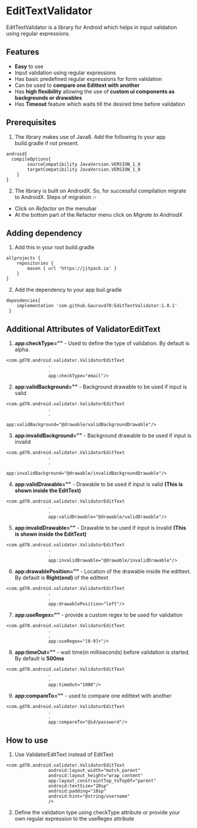 # EditTextValidator
EditTextValidator is a library for Android which helps in input validation using regular expressions.

## Features
* **Easy** to use
* Input validation using regular expressions
* Has basic predefined regular expressions for form validation
* Can be used to **compare one Edittext with another**
* Has **high flexibility** allowing the use of **custom ui components as backgrounds or drawables**  
* Has **Timeout** feature which waits till the desired time before validation

## Prerequisites
1. The library makes use of Java8. Add the following to your app build.gradle if not present.
```
android{
  compileOptions{
        sourceCompatibility JavaVersion.VERSION_1_8
        targetCompatibility JavaVersion.VERSION_1_8
    }
}
```
2. The library is built on AndroidX. So, for successful compilation migrate to AndroidX. Steps of migration :-
  * Click on _Refactor_ on the menubar
  * At the bottom part of the Refactor menu click on _Migrate to AndriodX_
 
## Adding dependency
1. Add this in your root build.gradle 
```
allprojects {
    repositories {
        maven { url 'https://jitpack.io' }
    }
}
```

2. Add the dependency to your app buil.gradle
```
dependencies{
    implementation 'com.github.Gauravd70:EditTextValidator:1.0.1'
 }
```

## Additional Attributes of ValidatorEditText
1. **app:checkType=""** - Used to define the type of validation. By default is alpha.
```
<com.gd70.android.validator.ValidatorEditText
                .
                .
                app:checkType="email"/>
```

2. **app:validBackground=""** - Background drawable to be used if input is valid
```
<com.gd70.android.validator.ValidatorEditText
                .
                .
                app:validBackground="@drawable/validBackgroundDrawable"/>
```

3. **app:invalidBackground=""** - Background drawable to be used if input is invalid
```
<com.gd70.android.validator.ValidatorEditText
                .
                .
                app:invalidBackground="@drawable/invalidBackgroundDrawable"/>
```

4. **app:validDrawable=""** - Drawable to be used if input is valid **(This is shown inside the EditText)**
```
<com.gd70.android.validator.ValidatorEditText
                .
                .
                app:validDrawable="@drawable/validDrawable"/>
```

5. **app:invalidDrawable=""** - Drawable to be used if input is invalid **(This is shown inside the EditText)**
```
<com.gd70.android.validator.ValidatorEditText
                .
                .
                app:invalidDrawable="@drawable/invalidDrawable"/>
```

6. **app:drawablePosition=""** - Location of the drawable inside the edittext. By default is **Right(end)** of the edittext
```
<com.gd70.android.validator.ValidatorEditText
                .
                .
                app:drawablePosition="left"/>
```

7. **app:useRegex=""** - provide a custom regex to be used for validation
```
<com.gd70.android.validator.ValidatorEditText
                .
                .
                app:useRegex="[0-9]+"/>
```

8. **app:timeOut=""** - wait time(in milliseconds) before validation is started. By default is **500ms**
```
<com.gd70.android.validator.ValidatorEditText
                .
                .
                app:timeOut="1000"/>
```

9. **app:compareTo=""** - used to compare one edittext with another
```
<com.gd70.android.validator.ValidatorEditText
                .
                .
                app:compareTo="@id/password"/>
```


## How to use

1. Use ValidatorEditText instead of EditText
```
<com.gd70.android.validator.ValidatorEditText
                android:layout_width="match_parent"
                android:layout_height="wrap_content"
                app:layout_constraintTop_toTopOf="parent"
                android:textSize="20sp"
                android:padding="10sp"
                android:hint="@string/username"
                />
```

2. Define the validation type using checkType attribute or provide your own regular expression to the useRegex attribute
  

 





